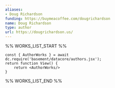 ```yaml
---
aliases:
- Doug Richardson
funding: https://buymeacoffee.com/dougrichardson
name: Doug Richardson
type: author
url: https://dougrichardson.us/
---
```



%% WORKS_LIST_START %%

```datacorejsx
const { AuthorWorks } = await dc.require('basement/datacore/authors.jsx');
return function View() {
    return <AuthorWorks/>
}
```
%% WORKS_LIST_END %%